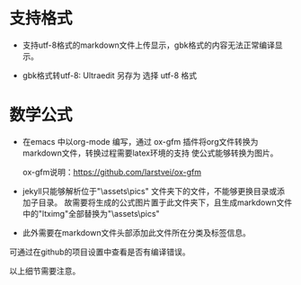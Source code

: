 ﻿---
layout: post
category : attention
tagline: ""
tags : [jekyll]
---


# 支持格式   

- 支持utf-8格式的markdown文件上传显示，gbk格式的内容无法正常编译显示。    

- gbk格式转utf-8: Ultraedit  另存为 选择 utf-8 格式   

# 数学公式  

- 在emacs 中以org-mode 编写，通过 ox-gfm 插件将org文件转换为markdown文件，转换过程需要latex环境的支持
使公式能够转换为图片。    

     ox-gfm说明：https://github.com/larstvei/ox-gfm    

- jekyll只能够解析位于"\assets\pics\" 文件夹下的文件，不能够更换目录或添加子目录。
故需要将生成的公式图片置于此文件夹下，且生成markdown文件中的"ltximg\"全部替换为"\assets\pics\"   

- 此外需要在markdown文件头部添加此文件所在分类及标签信息。

可通过在github的项目设置中查看是否有编译错误。

以上细节需要注意。   